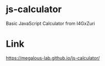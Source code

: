 # js-calculator
Basic JavaScript Calculator from I4GxZuri
# Link
https://megalous-lab.github.io/js-calculator/
